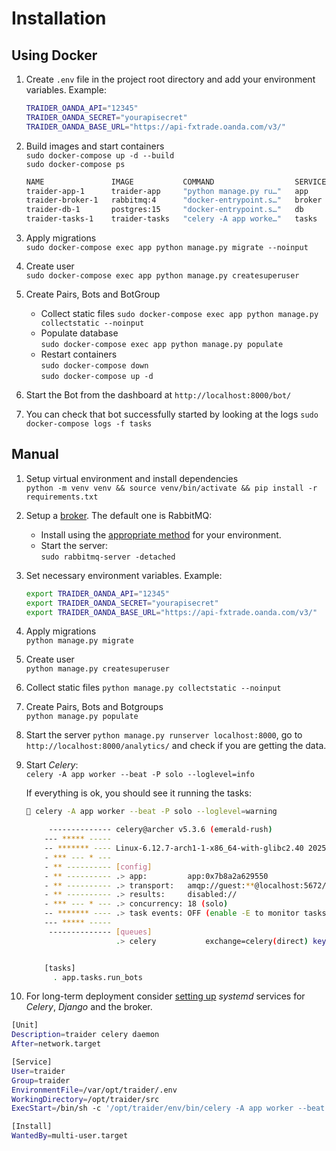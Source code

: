 # Installation

## Using Docker

1. Create `.env` file in the project root directory and add your environment variables. Example:

    ~~~bash
    TRAIDER_OANDA_API="12345"
    TRAIDER_OANDA_SECRET="yourapisecret"
    TRAIDER_OANDA_BASE_URL="https://api-fxtrade.oanda.com/v3/"
    ~~~

2. Build images and start containers  
    `sudo docker-compose up -d --build`  
    `sudo docker-compose ps`

    ~~~bash
    NAME               IMAGE           COMMAND                  SERVICE   CREATED          STATUS          PORTS
    traider-app-1      traider-app     "python manage.py ru…"   app       35 minutes ago   Up 35 minutes   0.0.0.0:8000->8000/tcp, :::8000->8000/tcp
    traider-broker-1   rabbitmq:4      "docker-entrypoint.s…"   broker    35 minutes ago   Up 35 minutes   4369/tcp, 5671-5672/tcp, 15691-15692/tcp, 25672/tcp
    traider-db-1       postgres:15     "docker-entrypoint.s…"   db        35 minutes ago   Up 35 minutes   5432/tcp
    traider-tasks-1    traider-tasks   "celery -A app worke…"   tasks     35 minutes ago   Up 35 minutes   8000/tcp
    ~~~

3. Apply migrations  
    `sudo docker-compose exec app python manage.py migrate --noinput`

4. Create user  
    `sudo docker-compose exec app python manage.py createsuperuser`

5. Create Pairs, Bots and BotGroup
    - Collect static files
       `sudo docker-compose exec app python manage.py collectstatic --noinput`
    - Populate database  
       `sudo docker-compose exec app python manage.py populate`
    - Restart containers  
       `sudo docker-compose down`  
       `sudo docker-compose up -d`

6. Start the Bot from the dashboard at `http://localhost:8000/bot/`
7. You can check that bot successfully started by looking at the logs `sudo docker-compose logs -f tasks`

## Manual

1. Setup virtual environment and install dependencies  
    `python -m venv venv && source venv/bin/activate && pip install -r requirements.txt`
2. Setup a [broker](https://docs.celeryq.dev/en/stable/getting-started/backends-and-brokers/index.html). The default one is RabbitMQ:
    - Install using the [appropriate method](https://www.rabbitmq.com/docs/download) for your environment.
    - Start the server:  
        `sudo rabbitmq-server -detached`
3. Set necessary environment variables. Example:

    ~~~bash
    export TRAIDER_OANDA_API="12345"
    export TRAIDER_OANDA_SECRET="yourapisecret"
    export TRAIDER_OANDA_BASE_URL="https://api-fxtrade.oanda.com/v3/"
    ~~~

4. Apply migrations  
    `python manage.py migrate`

4. Create user  
    `python manage.py createsuperuser`

5. Collect static files
    `python manage.py collectstatic --noinput`

6. Create Pairs, Bots and Botgroups  
    `python manage.py populate`

7. Start the server `python manage.py runserver localhost:8000`, go to `http://localhost:8000/analytics/` and check if you are getting the data. 

8. Start _Celery_:  
    `celery -A app worker --beat -P solo --loglevel=info`  

    If everything is ok, you should see it running the tasks:

    ~~~bash
     celery -A app worker --beat -P solo --loglevel=warning

         -------------- celery@archer v5.3.6 (emerald-rush)
        --- ***** -----
        -- ******* ---- Linux-6.12.7-arch1-1-x86_64-with-glibc2.40 2025-01-07 16:27:05
        - *** --- * ---
        - ** ---------- [config]
        - ** ---------- .> app:         app:0x7b8a2a629550
        - ** ---------- .> transport:   amqp://guest:**@localhost:5672//
        - ** ---------- .> results:     disabled://
        - *** --- * --- .> concurrency: 18 (solo)
        -- ******* ---- .> task events: OFF (enable -E to monitor tasks in this worker)
        --- ***** -----
         -------------- [queues]
                        .> celery           exchange=celery(direct) key=celery


        [tasks]
          . app.tasks.run_bots
    ~~~

9. For long-term deployment consider [setting up](https://wiki.archlinux.org/title/Systemd) _systemd_ services for _Celery_, _Django_ and the broker.

~~~bash
[Unit]
Description=traider celery daemon
After=network.target

[Service]
User=traider
Group=traider
EnvironmentFile=/var/opt/traider/.env
WorkingDirectory=/opt/traider/src
ExecStart=/bin/sh -c '/opt/traider/env/bin/celery -A app worker --beat -P solo --loglevel=warning --logfile=/var/log/kucoin/celery.log'

[Install]
WantedBy=multi-user.target
~~~
